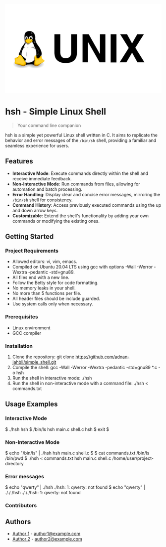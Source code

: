 <div align="center">
  <img src="73392-shell-command-line-script-unix-linux-interface.png" alt="hsh - Simple Linux Shell">
</div>

# hsh - Simple Linux Shell

> Your command line companion

hsh is a simple yet powerful Linux shell written in C. It aims to replicate the behavior and error messages of the `/bin/sh` shell, providing a familiar and seamless experience for users.

## Features

- **Interactive Mode**: Execute commands directly within the shell and receive immediate feedback.
- **Non-Interactive Mode**: Run commands from files, allowing for automation and batch processing.
- **Error Handling**: Display clear and concise error messages, mirroring the `/bin/sh` shell for consistency.
- **Command History**: Access previously executed commands using the up and down arrow keys.
- **Customizable**: Extend the shell's functionality by adding your own commands or modifying the existing ones.

## Getting Started

### Project Requirements

- Allowed editors: vi, vim, emacs.
- Compiled on Ubuntu 20.04 LTS using gcc with options -Wall -Werror -Wextra -pedantic -std=gnu89.
- All files end with a new line.
- Follow the Betty style for code formatting.
- No memory leaks in your shell.
- No more than 5 functions per file.
- All header files should be include guarded.
- Use system calls only when necessary.

### Prerequisites

- Linux environment
- GCC compiler

### Installation

1. Clone the repository: git clone https://github.com/adnan-jahbli/simple_shell.git
2. Compile the shell: gcc -Wall -Werror -Wextra -pedantic -std=gnu89 *.c -o hsh 
3. Run the shell in interactive mode: ./hsh
4. Run the shell in non-interactive mode with a command file: ./hsh < commands.txt

## Usage Examples

### Interactive Mode

$ ./hsh
hsh $ /bin/ls
hsh main.c shell.c
hsh $ exit
$

### Non-Interactive Mode

$ echo "/bin/ls" | ./hsh
hsh main.c shell.c
$
$ cat commands.txt
/bin/ls
/bin/pwd
$ ./hsh < commands.txt
hsh main.c shell.c
/home/user/project-directory

### Error messages

$ echo "qwerty" | ./hsh
./hsh: 1: qwerty: not found
$ echo "qwerty" | ./././hsh
./././hsh: 1: qwerty: not found

### Contributors

## Authors

- [Author 1](https://github.com/adnan-jahbli) - [author1@example.com](mailto:author1@example.com)
- [Author 2](https://github.com/safae-cmd) - [author2@example.com](mailto:author2@example.com)
